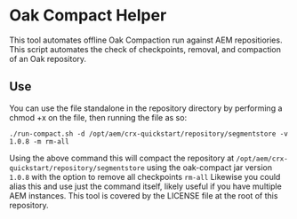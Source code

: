 # Oak Compact Helper
This tool automates offline Oak Compaction run against AEM repositiories. This script automates the check of checkpoints, removal, and compaction of an Oak repository. 
## Use
You can use the file standalone in the repository directory by performing a chmod +x on the file, then running the file as so:

`./run-compact.sh -d /opt/aem/crx-quickstart/repository/segmentstore -v 1.0.8 -m rm-all`

Using the above command this will compact the repository at `/opt/aem/crx-quickstart/repository/segmentstore` using the oak-compact jar version `1.0.8` with the option to remove all checkpoints `rm-all`
Likewise you could alias this and use just the command itself, likely useful if you have multiple AEM instances.
This tool is covered by the LICENSE file at the root of this repository.
